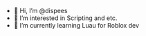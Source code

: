 - 👋 Hi, I’m @dispees
- 👀 I’m interested in Scripting and etc.
- 🌱 I’m currently learning Luau for Roblox dev

<!---
dispees/dispees is a ✨ special ✨ repository because its `README.md` (this file) appears on your GitHub profile.
You can click the Preview link to take a look at your changes.
--->
